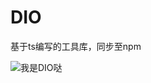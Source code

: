 # DIO
基于ts编写的工具库，同步至npm

![我是DIO哒](https://i0.wp.com/i0.hdslb.com/bfs/archive/badc22dc8e557cb0386a0a5a2affbd1549c29242.jpg?fit=320,200)
